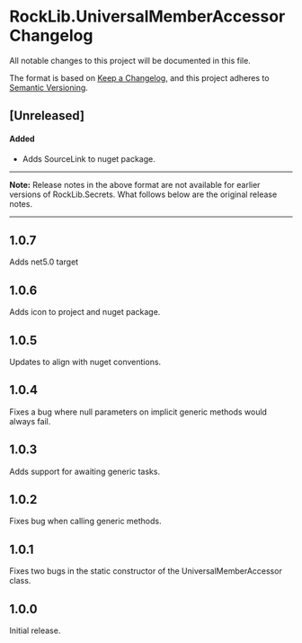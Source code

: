 # RockLib.UniversalMemberAccessor Changelog

All notable changes to this project will be documented in this file.

The format is based on [Keep a Changelog](https://keepachangelog.com/en/1.0.0/),
and this project adheres to [Semantic Versioning](https://semver.org/spec/v2.0.0.html).

## [Unreleased]

#### Added

- Adds SourceLink to nuget package.

----

**Note:** Release notes in the above format are not available for earlier versions of
RockLib.Secrets. What follows below are the original release notes.

----

## 1.0.7

Adds net5.0 target

## 1.0.6

Adds icon to project and nuget package.

## 1.0.5

Updates to align with nuget conventions.

## 1.0.4

Fixes a bug where null parameters on implicit generic methods would always fail.

## 1.0.3

Adds support for awaiting generic tasks.

## 1.0.2

Fixes bug when calling generic methods.

## 1.0.1

Fixes two bugs in the static constructor of the UniversalMemberAccessor class.

## 1.0.0

Initial release.
